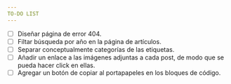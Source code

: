 ```yaml
---
TO-DO LIST
---
```


- [ ] Diseñar página de error 404.
- [ ] Filtar búsqueda por año en la página de artículos.
- [ ] Separar conceptualmente categorías de las etiquetas.
- [ ] Añadir un enlace a las imágenes adjuntas a cada post, de modo que se pueda hacer click en ellas.
- [ ] Agregar un botón de copiar al portapapeles en los bloques de código.